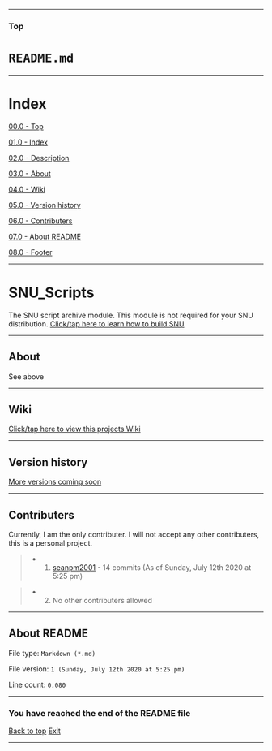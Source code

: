 
***

### Top

# `README.md`

***

# Index

[00.0 - Top](#Top)

[01.0 - Index](#Index)

[02.0 - Description](#SNU_Scripts)

[03.0 - About](#About)

[04.0 - Wiki](#Wiki)

[05.0 - Version history](#Version-history)

[06.0 - Contributers](#Contributers)

[07.0 - About README](#About-README)

[08.0 - Footer](#You-have-reached-the-end-of-the-README-file)

***

# SNU_Scripts
The SNU script archive module. This module is not required for your SNU distribution. [Click/tap here to learn how to build SNU](https://gist.github.com/seanpm2001/745564a46186888e829fdeb9cda584de)

***

## About

See above

***

## Wiki

[Click/tap here to view this projects Wiki](https://github.com/seanpm2001/SNU_Scripts/wiki)

***

## Version history

[More versions coming soon](https://www.example.com)

***

## Contributers

Currently, I am the only contributer. I will not accept any other contributers, this is a personal project.

> * 1. [seanpm2001](https://github.com/seanpm2001/) - 14 commits (As of Sunday, July 12th 2020 at 5:25 pm)

> * 2. No other contributers allowed

***

## About README

File type: `Markdown (*.md)`

File version: `1 (Sunday, July 12th 2020 at 5:25 pm)`

Line count: `0,080`

***

### You have reached the end of the README file

[Back to top](#Top) [Exit](https://github.com)

***
